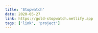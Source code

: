 ```yaml
---
title: 'Stopwatch'
date: 2020-05-27
link: https://gold-stopwatch.netlify.app
tags: ['link', 'project']
---
```

